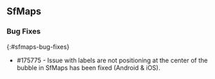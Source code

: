 ## SfMaps

### Bug Fixes
{:#sfmaps-bug-fixes}

* \#175775 - Issue with labels are not positioning at the center of the bubble in SfMaps has been fixed (Android & iOS).
